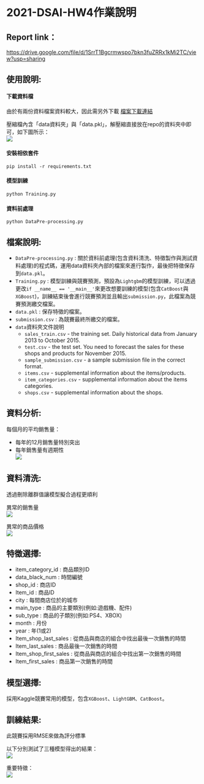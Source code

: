 # 2021-DSAI-HW4作業說明
## Report link：
https://drive.google.com/file/d/1SrrT1Bgcrmwspo7bkn3fuZRRx1kMi2TC/view?usp=sharing

## 使用說明:

#### 下載資料檔
由於有兩份資料檔案資料較大，因此需另外下載 [檔案下載連結](https://drive.google.com/file/d/1TRtzLMAyPws1qzE4OMFPVm_Y7GnB6c43/view?usp=sharing)  

壓縮檔內含「data資料夾」與「data.pkl」，解壓縮直接放在repo的資料夾中即可，如下圖所示：  
![](https://i.imgur.com/o5NctfJ.png)



#### 安裝相依套件
```
pip install -r requirements.txt
```

#### 模型訓練
```
python Training.py
```

#### 資料前處理
```
python DataPre-processing.py
```

## 檔案說明:

* `DataPre-processing.py` : 關於資料前處理(包含資料清洗、特徵製作與測試資料處理)的程式碼，運用data資料夾內部的檔案來進行製作，最後把特徵保存到`data.pkl`。
* `Training.py` : 模型訓練與競賽預測，預設為`Lightgbm`的模型訓練，可以透過更改`if __name__ == '__main__'`來更改想要訓練的模型(包含`CatBoost`與`XGBoost`)，訓練結束後會進行競賽預測並且輸出`submission.py`，此檔案為競賽預測繳交檔案。
* `data.pkl` : 保存特徵的檔案。
* `submission.csv` : 為競賽最終所繳交的檔案。
* `data`資料夾文件說明
    * `sales_train.csv` - the training set. Daily historical data from January 2013 to October 2015.
    * `test.csv` - the test set. You need to forecast the sales for these shops and products for November 2015.
    * `sample_submission.csv` - a sample submission file in the correct format.
    * `items.csv` - supplemental information about the items/products.
    * `item_categories.csv`  - supplemental information about the items categories.
    * `shops.csv` - supplemental information about the shops.

## 資料分析:

每個月的平均銷售量：
* 每年的12月銷售量特別突出
* 每年銷售量有週期性  
![](https://i.imgur.com/IeP1iiu.png)

## 資料清洗:

透過刪除離群值讓模型擬合過程更順利

異常的銷售量  
![](https://i.imgur.com/eeSgCz5.png)


異常的商品價格  
 ![](https://i.imgur.com/2SqST7Z.png)


## 特徵選擇:
* item_category_id : 商品類別ID
* data_black_num : 時間編號
* shop_id : 商店ID
* Item_id : 商品ID
* city : 每間商店位於的城市
* main_type : 商品的主要類別(例如:遊戲機、配件)
* sub_type : 商品的子類別(例如:PS4、XBOX)
* month : 月份
* year : 年(1或2)
* Item_shop_last_sales : 從商品與商店的組合中找出最後一次銷售的時間
* Item_last_sales : 商品最後一次銷售的時間
* Item_shop_first_sales : 從商品與商店的組合中找出第一次銷售的時間
* Item_first_sales : 商品第一次銷售的時間

## 模型選擇:
採用Kaggle競賽常用的模型，包含`XGBoost`、`LightGBM`、`CatBoost`。

## 訓練結果:
此競賽採用RMSE來做為評分標準

以下分別測試了三種模型得出的結果：  
![](https://i.imgur.com/0s0LBBS.png)

重要特徵：  
![](https://i.imgur.com/TXNj22z.png)